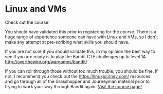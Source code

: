 # Linux and VMs

<div class="text-center> <button onclick="document.location = 'https://academy.hoppersroppers.org/mod/page/view.php?id=565'">Check out the course!</button> </div>

You should have validated this prior to registering for the course. There is a huge range of experience someone can have with Linux and VMs, so I don't make any attempt at pre-scribing what skills you should have.

If you are not sure if you should validate this, in my opinion the best way to see if you are ready is to play the Bandit CTF challenges up to level 14. <http://overthewire.org/wargames/bandit/>

If you can roll through those without too much trouble, you should be fine. If not, I recommend you check out the <https://linuxjourney.com/> resources and go through all of the Grasshopper and Journeyman material prior to trying to work your way through Bandit again. 
[Visit the course page!](https://academy.hoppersroppers.org/mod/page/view.php?id=565) 
